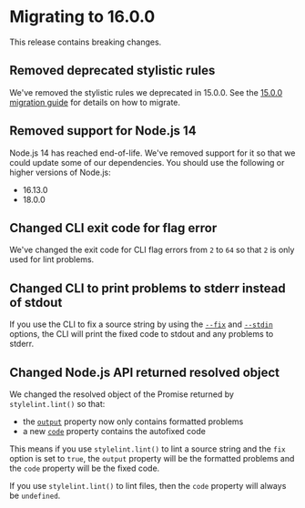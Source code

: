 # Migrating to 16.0.0

This release contains breaking changes.

## Removed deprecated stylistic rules

We've removed the stylistic rules we deprecated in 15.0.0. See the [15.0.0 migration guide](./to-15.md) for details on how to migrate.

## Removed support for Node.js 14

Node.js 14 has reached end-of-life. We've removed support for it so that we could update some of our dependencies. You should use the following or higher versions of Node.js:

- 16.13.0
- 18.0.0

## Changed CLI exit code for flag error

We've changed the exit code for CLI flag errors from `2` to `64` so that `2` is only used for lint problems. 

## Changed CLI to print problems to stderr instead of stdout

If you use the CLI to fix a source string by using the [`--fix`](../user-guide/cli.md#--fix) and [`--stdin`](../user-guide/cli.md#--stdin) options, the CLI will print the fixed code to stdout and any problems to stderr.

## Changed Node.js API returned resolved object

We changed the resolved object of the Promise returned by `stylelint.lint()` so that:

- the [`output`](../user-guide/node-api.md#output) property now only contains formatted problems
- a new [`code`](../user-guide/node-api.md#code-1) property contains the autofixed code

This means if you use `stylelint.lint()` to lint a source string and the `fix` option is set to `true`, the `output` property will be the formatted problems and the `code` property will be the fixed code.

If you use `stylelint.lint()` to lint files, then the `code` property will always be `undefined`.
